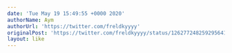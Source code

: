 ```yaml
---
date: 'Tue May 19 15:49:55 +0000 2020'
authorName: Aym
authorUrl: 'https://twitter.com/freldkyyyy'
originalPost: 'https://twitter.com/freldkyyyy/status/1262772482592956416'
layout: like
---
```

